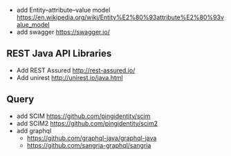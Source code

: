 

* add Entity–attribute–value model https://en.wikipedia.org/wiki/Entity%E2%80%93attribute%E2%80%93value_model
* add swagger https://swagger.io/

## REST Java API Libraries
* Add REST Assured http://rest-assured.io/
* Add unirest http://unirest.io/java.html

## Query
* add SCIM https://github.com/pingidentity/scim
* add SCIM2 https://github.com/pingidentity/scim2
* add graphql 
  * https://github.com/graphql-java/graphql-java
  * https://github.com/sangria-graphql/sangria
